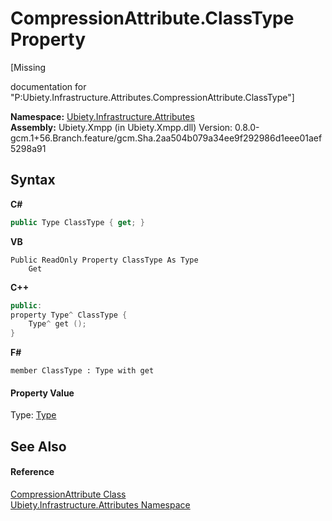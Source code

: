 # CompressionAttribute.ClassType Property 
 

\[Missing <summary> documentation for "P:Ubiety.Infrastructure.Attributes.CompressionAttribute.ClassType"\]

**Namespace:**&nbsp;<a href="b3322d95-2f05-dd20-502c-b838cb02b69e">Ubiety.Infrastructure.Attributes</a><br />**Assembly:**&nbsp;Ubiety.Xmpp (in Ubiety.Xmpp.dll) Version: 0.8.0-gcm.1+56.Branch.feature/gcm.Sha.2aa504b079a34ee9f292986d1eee01aef5298a91

## Syntax

**C#**<br />
``` C#
public Type ClassType { get; }
```

**VB**<br />
``` VB
Public ReadOnly Property ClassType As Type
	Get
```

**C++**<br />
``` C++
public:
property Type^ ClassType {
	Type^ get ();
}
```

**F#**<br />
``` F#
member ClassType : Type with get

```


#### Property Value
Type: <a href="http://msdn2.microsoft.com/en-us/library/42892f65" target="_blank">Type</a>

## See Also


#### Reference
<a href="6edc8b0a-1cc9-7975-af34-c39db46757a6">CompressionAttribute Class</a><br /><a href="b3322d95-2f05-dd20-502c-b838cb02b69e">Ubiety.Infrastructure.Attributes Namespace</a><br />